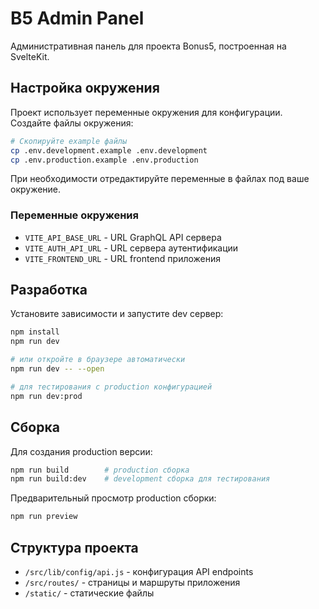 # B5 Admin Panel

Административная панель для проекта Bonus5, построенная на SvelteKit.

## Настройка окружения

Проект использует переменные окружения для конфигурации. Создайте файлы окружения:

```sh
# Скопируйте example файлы
cp .env.development.example .env.development
cp .env.production.example .env.production
```

При необходимости отредактируйте переменные в файлах под ваше окружение.

### Переменные окружения

- `VITE_API_BASE_URL` - URL GraphQL API сервера
- `VITE_AUTH_API_URL` - URL сервера аутентификации
- `VITE_FRONTEND_URL` - URL frontend приложения

## Разработка

Установите зависимости и запустите dev сервер:

```sh
npm install
npm run dev

# или откройте в браузере автоматически
npm run dev -- --open

# для тестирования с production конфигурацией
npm run dev:prod
```

## Сборка

Для создания production версии:

```sh
npm run build        # production сборка
npm run build:dev    # development сборка для тестирования
```

Предварительный просмотр production сборки:

```sh
npm run preview
```

## Структура проекта

- `/src/lib/config/api.js` - конфигурация API endpoints
- `/src/routes/` - страницы и маршруты приложения
- `/static/` - статические файлы
